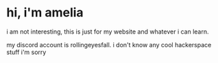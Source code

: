 hi, i'm amelia
=============
i am not interesting, this is just for my website and whatever i can learn.

my discord account is rollingeyesfall. i don't know any cool hackerspace stuff i'm sorry

<!---
RubbsYo/RubbsYo is a ✨ special ✨ repository because its `README.md` (this file) appears on your GitHub profile.
You can click the Preview link to take a look at your changes.
--->
